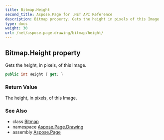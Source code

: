 ```yaml
---
title: Bitmap.Height
second_title: Aspose.Page for .NET API Reference
description: Bitmap property. Gets the height in pixels of this Image
type: docs
weight: 30
url: /net/aspose.page.drawing/bitmap/height/
---
```

## Bitmap.Height property

Gets the height, in pixels, of this Image.

```csharp
public int Height { get; }
```

### Return Value

The height, in pixels, of this Image.

### See Also

* class [Bitmap](../)
* namespace [Aspose.Page.Drawing](../../bitmap/)
* assembly [Aspose.Page](../../../)


